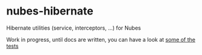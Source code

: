 # nubes-hibernate
Hibernate utilities (service, interceptors, ...) for Nubes

Work in progress, until docs are written, you can have a look at [some of the tests](https://github.com/aesteve/nubes-hibernate/blob/master/src/test/java/mock/controllers/SimpleCrudController.java) 
